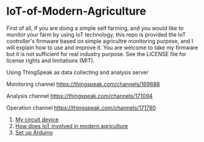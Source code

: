 # IoT-of-Modern-Agriculture

First of all, if you are doing a simple self farming, and you would like to monitor your farm by using IoT technology, this repo is provided the IoT controller's firmware based on simple agricultre monitoring purpose, and I will explain how to use and improve it.
You are welcome to take my firmware but it is not sufficient for real industry purpose. 
See the LICENSE file for license rights and limitations (MIT).



Using ThingSpeak as data collecting and analysis server

Monitoring channel
https://thingspeak.com/channels/169688

Analysis channel
https://thingspeak.com/channels/171094

Operation channel
https://thingspeak.com/channels/171780


1. [My circuit device](https://github.com/Raydivine/IoT-of-Modern-Agriculture/blob/master/Doc/Image/My%20Circuit.jpg)
2. [How does IoT involved in modern agriculture ](https://github.com/Raydivine/IoT-of-Modern-Agriculture/blob/master/Doc/Modern%20Agriculture.md)
4. [Set up Arduino](https://github.com/Raydivine/NodeMCU-with-IoT-practice/blob/master/Tutorial/NodeMCU%20Arduino%20Setting.md)
